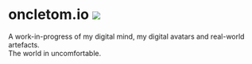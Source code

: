 # oncletom.io [![][build-badge]][build-actions]

A work-in-progress of my digital mind, my digital avatars and real-world artefacts.<br>
The world in uncomfortable.


[build-badge]: https://github.com/oncletom/oncletom/workflows/build/badge.svg?branch=main
[build-actions]: https://github.com/oncletom/oncletom/actions
